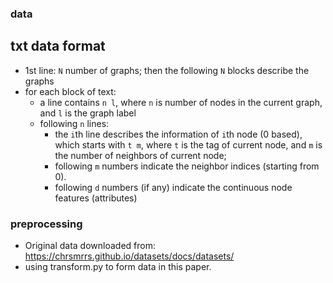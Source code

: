 ### data
## txt data format
* 1st line: `N` number of graphs; then the following `N` blocks describe the graphs  
* for each block of text:
  - a line contains `n l`, where `n` is number of nodes in the current graph, and `l` is the graph label
  - following `n` lines: 
    - the `i`th line describes the information of `i`th node (0 based), which starts with `t m`, where `t` is the tag of current node, and `m` is the number of neighbors of current node;
    - following `m` numbers indicate the neighbor indices (starting from 0). 
    - following `d` numbers (if any) indicate the continuous node features (attributes)
### preprocessing
* Original data downloaded from: https://chrsmrrs.github.io/datasets/docs/datasets/
* using transform.py to form data in this paper.

